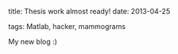 title: Thesis work almost ready!
date: 2013-04-25

tags: Matlab, hacker, mammograms

My new blog :)
